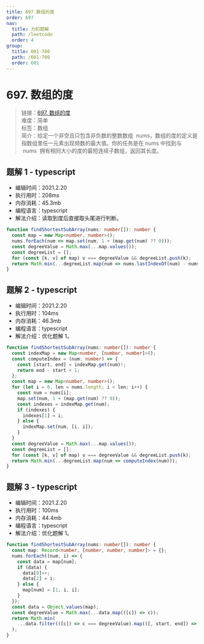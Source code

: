 ```yaml
---
title: 697.数组的度
order: 697
nav:
  title: 力扣题解
  path: /leetcode
  order: 4
group:
  title: 601-700
  path: /601-700
  order: 601
---
```


# 697. 数组的度

> 链接：[697. 数组的度](https://leetcode-cn.com/problems/degree-of-an-array/)  
> 难度：简单  
> 标签：数组  
> 简介：给定一个非空且只包含非负数的整数数组  nums，数组的度的定义是指数组里任一元素出现频数的最大值。你的任务是在 nums 中找到与  nums  拥有相同大小的度的最短连续子数组，返回其长度。

## 题解 1 - typescript

- 编辑时间：2021.2.20
- 执行用时：208ms
- 内存消耗：45.3mb
- 编程语言：typescript
- 解法介绍：读取到度后直接取头尾进行判断。

```typescript
function findShortestSubArray(nums: number[]): number {
  const map = new Map<number, number>();
  nums.forEach(num => map.set(num, 1 + (map.get(num) ?? 0)));
  const degreeValue = Math.max(...map.values());
  const degreeList = [];
  for (const [k, v] of map) v === degreeValue && degreeList.push(k);
  return Math.min(...degreeList.map(num => nums.lastIndexOf(num) - nums.indexOf(num) + 1));
}
```

## 题解 2 - typescript

- 编辑时间：2021.2.20
- 执行用时：104ms
- 内存消耗：46.3mb
- 编程语言：typescript
- 解法介绍：优化题解 1。

```typescript
function findShortestSubArray(nums: number[]): number {
  const indexMap = new Map<number, [number, number]>();
  const computeIndex = (num: number) => {
    const [start, end] = indexMap.get(num)!;
    return end - start + 1;
  };
  const map = new Map<number, number>();
  for (let i = 0, len = nums.length; i < len; i++) {
    const num = nums[i];
    map.set(num, 1 + (map.get(num) ?? 0));
    const indexes = indexMap.get(num);
    if (indexes) {
      indexes[1] = i;
    } else {
      indexMap.set(num, [i, i]);
    }
  }
  const degreeValue = Math.max(...map.values());
  const degreeList = [];
  for (const [k, v] of map) v === degreeValue && degreeList.push(k);
  return Math.min(...degreeList.map(num => computeIndex(num)));
}
```

## 题解 3 - typescript

- 编辑时间：2021.2.20
- 执行用时：100ms
- 内存消耗：44.4mb
- 编程语言：typescript
- 解法介绍：优化题解 1。

```typescript
function findShortestSubArray(nums: number[]): number {
  const map: Record<number, [number, number, number]> = {};
  nums.forEach((num, i) => {
    const data = map[num];
    if (data) {
      data[0]++;
      data[2] = i;
    } else {
      map[num] = [1, i, i];
    }
  });
  const data = Object.values(map);
  const degreeValue = Math.max(...data.map(([c]) => c));
  return Math.min(
    ...data.filter(([c]) => c === degreeValue).map(([, start, end]) => end - start + 1)
  );
}
```
